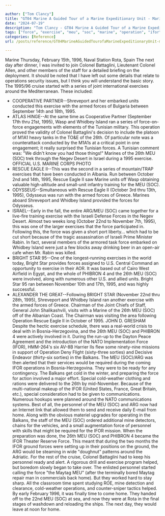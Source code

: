 ```yaml
---

author: ["Tom Clancy"]
title: "GT04 Marine A Guided Tour of a Marine Expeditionary Unit - Marine_split_158.html"
date: "2024-07-19"
description: "Tom Clancy - GT04 Marine A Guided Tour of a Marine Expeditionary Unit"
tags: ["force", "exercise", "meu", "soc", "marine", "operation", "ifor", "ii", "colonel", "whidbey", "island", "rescue", "eagle", "october", "bright", "star", "personnel", "home", "battaglini", "staff", "series", "around", "shreveport", "unit", "conducted"]
categories: [Reference]
url: /posts/reference/GT04MarineAGuidedTourofaMarineExpeditionaryUnit-marinesplit158html

---
```



Marine
Thursday, February 15th, 1996, Naval Station Rota, Spain
The next day after dinner, I was invited to join Colonel Battaglini, Lieutenant Colonel Allen, and other members of the staff for a detailed briefing on the deployment. It should be noted that I have left out some details that relate to operations security issues, but I think you will understand the basic story. The 1995/96 cruise started with a series of joint international exercises around the Mediterranean. These included:
* COOPERATIVE PARTNER--Shreveport and her embarked units conducted this exercise with the armed forces of Bulgaria between September 14th and 18th, 1995.
* ATLAS HINGE--At the same time as Cooperative Partner (September 17th thru 21st, 1995), Wasp and Whidbey Island ran a series of force-on-force engagements with elements of the Tunisian military. This operation proved the validity of Colonel Battaglini's decision to include the platoon of M1A1 heavy tanks in the TO&E of the 26th. Of particular note was a counterattack conducted by the M1A1s at a critical point in one engagement; it really surprised the Tunisian forces. A Tunisian comment was: "We didn't know you had those things!"
Marines of the 26th MEU (SOC) trek through the Negev Desert in Israel during a 1995 exercise.
OFFICIAL U.S. MARINE CORPS PHOTO
* RESCUE EAGLE II--This was the second in a series of mountain/TRAP exercises that have been conducted in Albania. Run between October 2nd and 14th, 1995, Rescue Eagle II saw Marine units off Wasp obtaining valuable high-altitude and small-unit infantry training for the MEU (SOC).
* ODYSSEUS--Simultaneous with Rescue Eagle II (October 3rd thru 13th, 1995), Odysseus was run with the armed forces of Greece. Marines aboard Shreveport and Whidbey Island provided the forces for Odysseus.
* ISRAEL--Early in the fall, the entire ARG/MEU (SOC) came together for a live-fire training exercise with the Israeli Defense Forces in the Negev Desert. Almost two weeks long (October 22nd to November 7th, 1995), this was one of the larger exercises that the force participated in. Following this, the force was given a short port liberty... which had to be cut short because of the tragic assassination of Israeli Prime Minister Rabin. In fact, several members of the armored task force embarked on Whidbey Island were just a few blocks away drinking beer in an open-air cafe when Mr. Rabin was killed.
* BRIGHT STAR 95--One of the longest-running exercises in the world today, Bright Star provides forces assigned to U.S. Central Command an opportunity to exercise in their AOR. It was based out of Cairo West Airfield in Egypt, and the whole of PHIBRON 4 and the 26th MEU (SOC) were involved, along with numerous other U.S. and allied units. Bright Star 95 ran between November 10th and 17th, 1995, and was highly successful.
* ALEXANDER THE GREAT--Following BRIGHT STAR (November 22nd thru 28th, 1995), Shreveport and Whidbey Island ran another exercise with the armed forces of Greece.
Chairman of the Joint Chiefs of Staff, General John Shalikashvili, visits with a Marine of the 26th MEU (SOC) off of the Albanian Coast. The Chairman was visiting the area following Operation Rescue Eagle II in October of 1995. JOHN D. GRESHAM
Despite the hectic exercise schedule, there was a real-world crisis to deal with in Bosnia-Herzegovina, and the 26th MEU (SOC) and PHIBRON 4 were actively involved in it. During the run-up to the Dayton Peace Agreement and the introduction of the NATO Implementation Force (IFOR), HMM-264's six AV-8B Harrier IIs flew some ninety-nine missions in support of Operation Deny Flight (sixty-three sorties) and Decisive Endeavor (thirty-six sorties) in the Balkans. The MEU (SOC)/ARG was then alerted that their services would be required during the coming IFOR operations in Bosnia-Herzegovina. They were to be ready for any contingency.
The Balkans get cold in the winter, and preparing the force for action involved a major effort. Special cold-weather clothing and rations were delivered to the 26th by mid-November. Because of the multi-national makeup of the IFOR (United States, France, Great Britain, etc.), special consideration had to be given to communications. Numerous hookups were planned around the NATO communications systems. Best of all, the personnel of the MEU (SOC) and ARG now had an Internet link that allowed them to send and receive daily E-mail from home. Along with the obvious materiel upgrades for operating in the Balkans, the staff of the MEU (SOC) ordered additional mine detectors, chains for the vehicles, and a small augmentation force of personnel with skills that might be required for the IFOR mission.
When the preparation was done, the 26th MEU (SOC) and PHIBRON 4 became the IFOR Theater Reserve Force. This meant that during the two months the IFOR ground forces were setting up in their positions on the ground, the ARG would be steaming in wide "doughnut" patterns around the Adriatic. For the rest of the cruise, Colonel Battaglini had to keep his personnel ready and alert. A rigorous drill and exercise program helped, but boredom slowly began to take over. The enlisted personnel started calling the force "the Maytag MEU" (after the terminally bored Maytag repair man in commercials back home). But they worked hard to stay sharp. All the classroom time spent studying ROE, mine detection and clearance, cold-weather operations, and counter-sniper tactics helped. By early February 1996, it was finally time to come home. They handed off to the 22nd MEU (SOC) at sea, and now they were at Rota in the final stages of washdown and reloading the ships. The next day, they would leave at noon for home.
